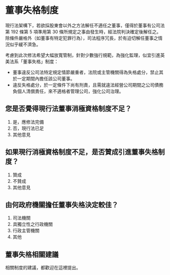 # 董事失格制度

現行法架構下，若欲採股東會以外之方法解任不適任之董事，僅得於董事有公司法第 192 條第 5 項準用第 30 條所規定之事由發生時，經法院判決確定後解任之。除條件嚴格外（如董事有特定犯罪行為），司法程序冗長，於有迫切解任董事之情況似乎緩不濟急。

考慮到此次修法希望大幅放寬管制，針對少數強行規範，為強化監理，似宜引進英美法系「董事失格」制度：

+ 董事違反公司法特定規定情節嚴重者，法院或主管機關得為失格處分，禁止其於一定期間內擔任該公司董事。
+ 違反失格處分，於一定條件下尚有刑責，且需就違法經營公司期間之公司債務負個人清償責任，來不適格者管理公司，強化公司治理。

## 您是否覺得現行法董事消極資格制度不足？

1. 是，應修法完備
2. 否，現行法已足
3. 其他意見

## 如果現行消極資格制度不足，是否贊成引進董事失格制度？

1. 贊成
2. 不贊成
3. 其他意見

## 由何政府機關擔任董事失格決定較佳？

1. 司法機關
2. 具獨立性之行政機關
3. 行政主管機關
4. 其他

## 董事失格相關建議

相關制度的建議，都歡迎在這裡提出。

